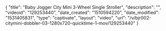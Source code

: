 {
    "title": "Baby Jogger City Mini 3-Wheel Single Stroller",
    "description": "",
    "videoid": "129253440",
    "date_created": "1510594220",
    "date_modified": "1531405831",
    "type": "captivate",
    "layout": "video",
    "url": "\/v\/bjr002-citymini-dobbler-03-1280x720-quicktime-1-mov\/129253440"
}